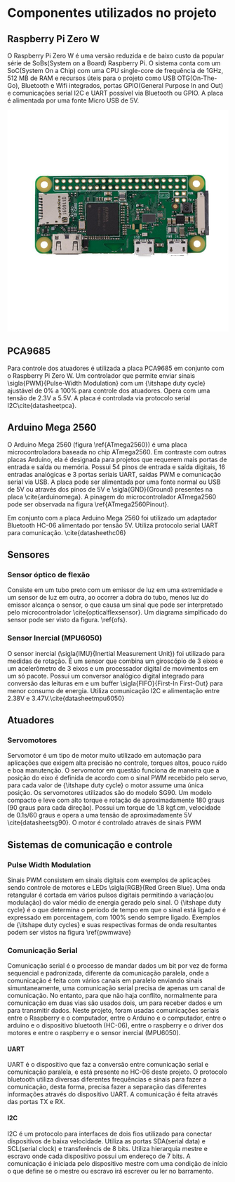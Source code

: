 <!-- # [Mirror Hand](componentes.md) --> 
 
# Componentes utilizados no projeto

## Raspberry Pi Zero W

O Raspberry Pi Zero W é uma versão reduzida e de baixo custo da popular série de SoBs(System on a Board) Raspberry Pi. O sistema conta com um SoC(System On a Chip) com uma CPU single-core de frequência de 1GHz, 512 MB de RAM e recursos úteis para o projeto como USB OTG(On-The-Go), Bluetooth e Wifi integrados, portas GPIO(General Purpose In and Out) e comunicações serial I2C e UART possível via Bluetooth ou GPIO. A placa é alimentada por uma fonte Micro USB de 5V.

![pizerow](/componentes/pizerow.jpg)

## PCA9685

Para controle dos atuadores é utilizada a placa PCA9685 em conjunto com o Raspberry Pi Zero W. Um controlador que permite enviar sinais \sigla{PWM}{Pulse-Width Modulation} com um {\itshape duty cycle} ajustável de 0\% a 100\% para controle dos atuadores. Opera com uma tensão de 2.3V a 5.5V. A placa é controlada via protocolo serial I2C\cite{datasheetpca}.


## Arduino Mega 2560

O Arduino Mega 2560 (figura \ref{ATmega2560}) é uma placa microcontroladora baseada no chip ATmega2560. Em contraste com outras placas Arduino, ela é designada para projetos que requerem mais portas de entrada e saída ou memória. Possui 54 pinos de entrada e saída digitais, 16 entradas analógicas e 3 portas seriais UART, saídas PWM e comunicação serial via USB. A placa pode ser alimentada por uma fonte normal ou USB de 5V ou através dos pinos de 5V e \sigla{GND}{Ground} presentes na placa \cite{arduinomega}. A pinagem do microcontrolador ATmega2560 pode ser observada na figura \ref{ATmega2560Pinout}.

Em conjunto com a placa Arduino Mega 2560 foi utilizado um adaptador Bluetooth HC-06 alimentado por tensão 5V. Utiliza protocolo serial UART para comunicação. \cite{datasheethc06}

## Sensores

### Sensor óptico de flexão

Consiste em um tubo preto com um emissor de luz em uma extremidade e um sensor de luz em outra, ao ocorrer a dobra do tubo, menos luz do emissor alcança o sensor, o que causa um sinal que pode ser interpretado pelo microcontrolador \cite{opticalflexsensor}. Um diagrama simplficado do sensor pode ser visto da figura. \ref{ofs}.

### Sensor Inercial (MPU6050)

O sensor inercial (\sigla{IMU}{Inertial Measurement Unit}) foi utilizado para medidas de rotação. É um sensor que combina um giroscópio de 3 eixos e um acelerômetro de 3 eixos e um processador digital de movimentos em um só pacote. Possui um conversor analógico digital integrado para conversão das leituras em e um buffer \sigla{FIFO}{First-In First-Out} para menor consumo de energia. Utiliza comunicação I2C e alimentação entre 2.38V e 3.47V.\cite{datasheetmpu6050}

## Atuadores

### Servomotores

Servomotor é um tipo de motor muito utilizado em automação para aplicações que exigem alta precisão no controle, torques altos, pouco ruído e boa manutenção. O servomotor em questão funciona de maneira que a posição do eixo é definida de acordo com o sinal PWM recebido pelo servo, para cada valor de {\itshape duty cycle} o motor assume uma única posição. Os servomotores utilizados são do modelo SG90. Um modelo compacto e leve com alto torque e rotação de aproximadamente 180 graus (90 graus para cada direção). Possui um torque de 1.8 kgf.cm, velocidade de 0.1s/60 graus e opera a uma tensão de aproximadamente 5V \cite{datasheetsg90}. O motor é controlado através de sinais PWM

## Sistemas de comunicação e controle

### Pulse Width Modulation

Sinais PWM consistem em sinais digitais com exemplos de aplicações sendo controle de motores e LEDs \sigla{RGB}{Red Green Blue}. Uma onda retangular é cortada em vários pulsos digitais permitindo a variação(ou modulação) do valor médio de energia gerado pelo sinal. O {\itshape duty cycle} é o que determina o período de tempo em que o sinal está ligado e é expressado em porcentagem, com 100\% sendo sempre ligado. Exemplos de {\itshape duty cycles} e suas respectivas formas de onda resultantes podem ser vistos na figura \ref{pwmwave}

### Comunicação Serial

Comunicação serial é o processo de mandar dados um bit por vez de forma sequencial e padronizada, diferente da comunicação paralela, onde a comunicação é feita com vários canais em paralelo enviando sinais simuntaneamente, uma comunicação serial precisa de apenas um canal de comunicação. No entanto, para que não haja conflito, normalmente para comunicação em duas vias são usados dois, um para receber dados e um para transmitir dados. Neste projeto, foram usadas comunicações seriais entre o Raspberry e o computador, entre o Arduino e o computador, entre o arduino e o dispositivo bluetooth (HC-06), entre o raspberry e o driver dos motores e entre o raspberry e o sensor inercial (MPU6050).

#### UART

UART é o dispositivo que faz a conversão entre comunicação serial e comunicação paralela, e está presente no HC-06 deste projeto. O protocolo bluetooth utiliza diversas diferentes frequências e sinais para fazer a comunicação, desta forma, precisa fazer a separação das diferentes informações através do dispositivo UART. A comunicação é feita através das portas TX e RX.

#### I2C

I2C é um protocolo para interfaces de dois fios utilizado para conectar dispositivos de baixa velocidade. Utiliza as portas SDA(serial data) e SCL(serial clock) e transferêncis de 8 bits. Utiliza hierarquia mestre e escravo onde cada dispositivo possui um endereço de 7 bits. A comunicação é iniciada pelo dispositivo mestre com uma condição de início o que define se o mestre ou escravo irá escrever ou ler no barramento.